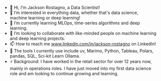 - 👋 Hi, I’m Jackson Rostagno, a Data Scientist!
- 👀 I’m interested in everything data, whether that's data science, machine learning or deep learning!
- 🌱 I’m currently learning MLOps, time-series algorithms and deep learning.
- 💞️ I’m looking to collaborate with like-minded people on machine learning and deep learning projects.
- 📫 How to reach me www.linkedin.com/in/jackson-rostagno on LinkedIn!
- 🚀 The tools I currently use include uv, Marimo, Python, Tableau, Polars, pandas, SQL, Sci-kit Learn Ollama.
- ⚡ Background: I have worked in the retail sector for over 12 years now, mainly in operations roles. I have just moved into my first data science role and am looking to continue growing and learning.

<!---
jackson-rostagno/jackson-rostagno is a ✨ special ✨ repository because its `README.md` (this file) appears on your GitHub profile.
You can click the Preview link to take a look at your changes.
--->
